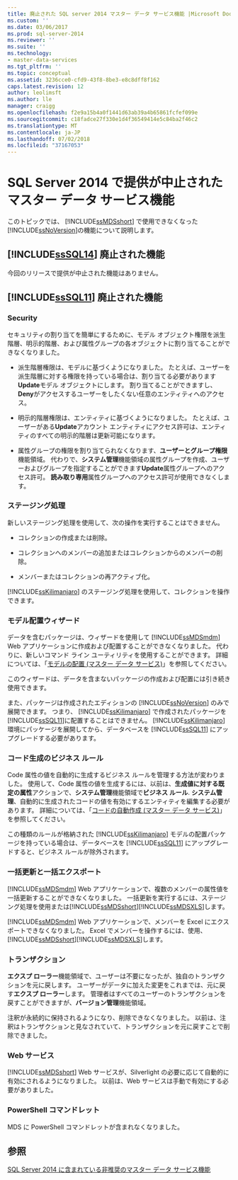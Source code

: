 ```yaml
---
title: 廃止された SQL server 2014 マスター データ サービス機能 |Microsoft Docs
ms.custom: ''
ms.date: 03/06/2017
ms.prod: sql-server-2014
ms.reviewer: ''
ms.suite: ''
ms.technology:
- master-data-services
ms.tgt_pltfrm: ''
ms.topic: conceptual
ms.assetid: 3236cce0-cfd9-43f8-8be3-e8c8dff8f162
caps.latest.revision: 12
author: leolimsft
ms.author: lle
manager: craigg
ms.openlocfilehash: f2e9a15b4a0f1441d63ab39a4b65861fcfef099e
ms.sourcegitcommit: c18fadce27f330e1d4f36549414e5c84ba2f46c2
ms.translationtype: MT
ms.contentlocale: ja-JP
ms.lasthandoff: 07/02/2018
ms.locfileid: "37167053"
---
```

# <a name="discontinued-master-data-services-features-in-sql-server-2014"></a>SQL Server 2014 で提供が中止されたマスター データ サービス機能
  このトピックでは、 [!INCLUDE[ssMDSshort](../includes/ssmdsshort-md.md)] で使用できなくなった [!INCLUDE[ssNoVersion](../includes/ssnoversion-md.md)]の機能について説明します。  
  
## <a name="includesssql14includessssql14-mdmd-discontinued-features"></a>[!INCLUDE[ssSQL14](../includes/sssql14-md.md)] 廃止された機能  
 今回のリリースで提供が中止された機能はありません。  
  
## <a name="includesssql11includessssql11-mdmd-discontinued-features"></a>[!INCLUDE[ssSQL11](../includes/sssql11-md.md)] 廃止された機能  
  
### <a name="security"></a>Security  
 セキュリティの割り当てを簡単にするために、モデル オブジェクト権限を派生階層、明示的階層、および属性グループの各オブジェクトに割り当てることができなくなりました。  
  
-   派生階層権限は、モデルに基づくようになりました。 たとえば、ユーザーを派生階層に対する権限を持っている場合は、割り当てる必要があります**Update**モデル オブジェクトにします。 割り当てることができますし、 **Deny**がアクセスするユーザーをしたくない任意のエンティティへのアクセス。  
  
-   明示的階層権限は、エンティティに基づくようになりました。 たとえば、ユーザーがある**Update**アカウント エンティティにアクセス許可は、エンティティのすべての明示的階層は更新可能になります。  
  
-   属性グループの権限を割り当てられなくなります、**ユーザーとグループ権限**機能領域。 代わりで、**システム管理**機能領域の属性グループを作成、ユーザーおよびグループを指定することができます**Update**属性グループへのアクセス許可。 **読み取り専用**属性グループへのアクセス許可が使用できなくします。  
  
### <a name="staging-process"></a>ステージング処理  
 新しいステージング処理を使用して、次の操作を実行することはできません。  
  
-   コレクションの作成または削除。  
  
-   コレクションへのメンバーの追加またはコレクションからのメンバーの削除。  
  
-   メンバーまたはコレクションの再アクティブ化。  
  
 [!INCLUDE[ssKilimanjaro](../includes/sskilimanjaro-md.md)] のステージング処理を使用して、コレクションを操作できます。  
  
### <a name="model-deployment-wizard"></a>モデル配置ウィザード  
 データを含むパッケージは、ウィザードを使用して [!INCLUDE[ssMDSmdm](../includes/ssmdsmdm-md.md)] Web アプリケーションに作成および配置することができなくなりました。 代わりに、新しいコマンド ライン ユーティリティを使用することができます。 詳細については、「[モデルの配置 (マスター データ サービス)](deploying-models-master-data-services.md)」を参照してください。  
  
 このウィザードは、データを含まないパッケージの作成および配置には引き続き使用できます。  
  
 また、パッケージは作成されたエディションの [!INCLUDE[ssNoVersion](../includes/ssnoversion-md.md)] のみで展開できます。 つまり、 [!INCLUDE[ssKilimanjaro](../includes/sskilimanjaro-md.md)] で作成されたパッケージを [!INCLUDE[ssSQL11](../includes/sssql11-md.md)]に配置することはできません。 [!INCLUDE[ssKilimanjaro](../includes/sskilimanjaro-md.md)] 環境にパッケージを展開してから、データベースを [!INCLUDE[ssSQL11](../includes/sssql11-md.md)] にアップグレードする必要があります。  
  
### <a name="code-generation-business-rules"></a>コード生成のビジネス ルール  
 Code 属性の値を自動的に生成するビジネス ルールを管理する方法が変わりました。 使用して、Code 属性の値を生成するには、以前は、**生成値に対する既定の属性**アクションで、**システム管理**機能領域で**ビジネス ルール**. **システム管理**、自動的に生成されたコードの値を有効にするエンティティを編集する必要があります。 詳細については、「[コードの自動作成 (マスター データ サービス)](automatic-code-creation-master-data-services.md)」を参照してください。  
  
 この種類のルールが格納された [!INCLUDE[ssKilimanjaro](../includes/sskilimanjaro-md.md)] モデルの配置パッケージを持っている場合は、データベースを [!INCLUDE[ssSQL11](../includes/sssql11-md.md)] にアップグレードすると、ビジネス ルールが除外されます。  
  
### <a name="bulk-updates-and-exporting"></a>一括更新と一括エクスポート  
 [!INCLUDE[ssMDSmdm](../includes/ssmdsmdm-md.md)] Web アプリケーションで、複数のメンバーの属性値を一括更新することができなくなりました。 一括更新を実行するには、ステージング処理を使用または[!INCLUDE[ssMDSshort](../includes/ssmdsshort-md.md)][!INCLUDE[ssMDSXLS](../includes/ssmdsxls-md.md)]します。  
  
 [!INCLUDE[ssMDSmdm](../includes/ssmdsmdm-md.md)] Web アプリケーションで、メンバーを Excel にエクスポートできなくなりました。 Excel でメンバーを操作するには、使用、 [!INCLUDE[ssMDSshort](../includes/ssmdsshort-md.md)][!INCLUDE[ssMDSXLS](../includes/ssmdsxls-md.md)]します。  
  
### <a name="transactions"></a>トランザクション  
 **エクスプ ローラー**機能領域で、ユーザーは不要になったが、独自のトランザクションを元に戻します。 ユーザーがデータに加えた変更をこれまでは、元に戻す**エクスプ ローラー**します。 管理者はすべてのユーザーのトランザクションを戻すことができますが、**バージョン管理**機能領域。  
  
 注釈が永続的に保持されるようになり、削除できなくなりました。 以前は、注釈はトランザクションと見なされていて、トランザクションを元に戻すことで削除できました。  
  
### <a name="web-service"></a>Web サービス  
 [!INCLUDE[ssMDSshort](../includes/ssmdsshort-md.md)] Web サービスが、Silverlight の必要に応じて自動的に有効にされるようになりました。 以前は、Web サービスは手動で有効にする必要がありました。  
  
### <a name="powershell-cmdlets"></a>PowerShell コマンドレット  
 MDS に PowerShell コマンドレットが含まれなくなりました。  
  
## <a name="see-also"></a>参照  
 [SQL Server 2014 に含まれている非推奨のマスター データ サービス機能](deprecated-master-data-services-features.md)  
  
  
